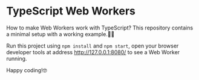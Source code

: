 # TypeScript Web Workers

How to make Web Workers work with TypeScript? This repository contains a minimal setup with a working example.🚀🚀

Run this project using `npm install` and `npm start`, open your browser developer tools at address <http://127.0.0.1:8080/> to see a Web Worker running.

Happy coding!🤓
